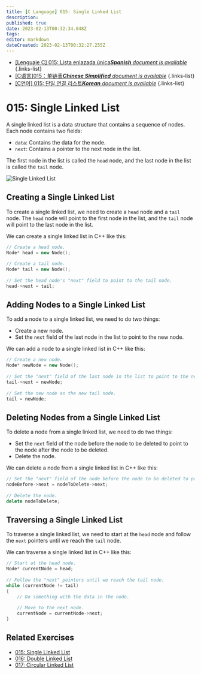 ```yaml
---
title: [C Language] 015: Single Linked List
description: 
published: true
date: 2023-02-13T00:32:34.048Z
tags: 
editor: markdown
dateCreated: 2023-02-13T00:32:27.255Z
---
```


- [[Lenguaje C] 015: Lista enlazada única***Spanish** document is available*](/es/Knowledge-base/Algorithm/c-language-015-single-linked-list)
{.links-list}
- [[C语言]015：单链表***Chinese Simplified** document is available*](/zh/Knowledge-base/Algorithm/c-language-015-single-linked-list)
{.links-list}
- [[C언어] 015: 단일 연결 리스트***Korean** document is available*](/ko/Knowledge-base/Algorithm/c-language-015-single-linked-list)
{.links-list}


# 015: Single Linked List

A single linked list is a data structure that contains a sequence of nodes. Each node contains two fields:

- `data`: Contains the data for the node.
- `next`: Contains a pointer to the next node in the list.

The first node in the list is called the `head` node, and the last node in the list is called the `tail` node.

![Single Linked List](https://i.imgur.com/kTGiukN.png)

## Creating a Single Linked List

To create a single linked list, we need to create a `head` node and a `tail` node. The `head` node will point to the first node in the list, and the `tail` node will point to the last node in the list.

We can create a single linked list in C++ like this:

```c++
// Create a head node.
Node* head = new Node();
 
// Create a tail node.
Node* tail = new Node();
 
// Set the head node's "next" field to point to the tail node.
head->next = tail;
```

## Adding Nodes to a Single Linked List

To add a node to a single linked list, we need to do two things:

- Create a new node.
- Set the `next` field of the last node in the list to point to the new node.

We can add a node to a single linked list in C++ like this:

```c++
// Create a new node.
Node* newNode = new Node();
 
// Set the "next" field of the last node in the list to point to the new node.
tail->next = newNode;
 
// Set the new node as the new tail node.
tail = newNode;
```

## Deleting Nodes from a Single Linked List

To delete a node from a single linked list, we need to do two things:

- Set the `next` field of the node before the node to be deleted to point to the node after the node to be deleted.
- Delete the node.

We can delete a node from a single linked list in C++ like this:

```c++
// Set the "next" field of the node before the node to be deleted to point to the node after the node to be deleted.
nodeBefore->next = nodeToDelete->next;
 
// Delete the node.
delete nodeToDelete;
```

## Traversing a Single Linked List

To traverse a single linked list, we need to start at the `head` node and follow the `next` pointers until we reach the `tail` node.

We can traverse a single linked list in C++ like this:

```c++
// Start at the head node.
Node* currentNode = head;
 
// Follow the "next" pointers until we reach the tail node.
while (currentNode != tail)
{
    // Do something with the data in the node.
 
    // Move to the next node.
    currentNode = currentNode->next;
}
```

## Related Exercises

- [015: Single Linked List](https://github.com/egis/data-structures/tree/master/015-single-linked-list)
- [016: Double Linked List](https://github.com/egis/data-structures/tree/master/016-double-linked-list)
- [017: Circular Linked List](https://github.com/egis/data-structures/tree/master/017-circular-linked-list)